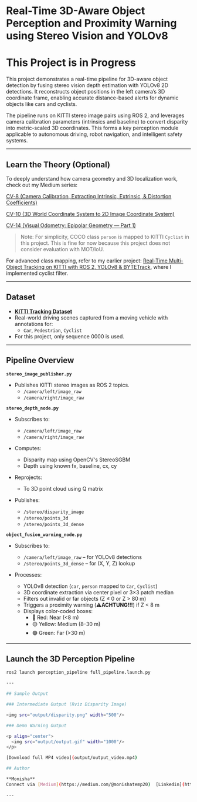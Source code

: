 # Real-Time 3D-Aware Object Perception and Proximity Warning using Stereo Vision and YOLOv8

# This Project is in Progress

This project demonstrates a real-time pipeline for 3D-aware object detection by fusing stereo vision depth estimation with YOLOv8 2D detections. It reconstructs object positions in the left camera’s 3D coordinate frame, enabling accurate distance-based alerts for dynamic objects like cars and cyclists.

The pipeline runs on KITTI stereo image pairs using ROS 2, and leverages camera calibration parameters (intrinsics and baseline) to convert disparity into metric-scaled 3D coordinates. This forms a key perception module applicable to autonomous driving, robot navigation, and intelligent safety systems.

---
## Learn the Theory (Optional)

To deeply understand how camera geometry and 3D localization work, check out my Medium series:

[CV-8 (Camera Calibration, Extracting Intrinsic, Extrinsic, & Distortion Coefficients)](https://medium.com/@monishatemp20/cv-8-camera-calibration-extracting-intrinsic-extrinsic-distortion-coefficients-64c0bd756c7c)

[CV-10 (3D World Coordinate System to 2D Image Coordinate System)](https://medium.com/@monishatemp20/cv-10-3d-world-coordinate-system-to-2d-image-coordinate-system-d6c6faec353d)

[CV-14 (Visual Odometry: Epipolar Geometry — Part 1)](https://medium.com/@monishatemp20/cv-14-visual-odometry-epipolar-geometry-part-1-ffe06a35fa81)

> Note: For simplicity, COCO class `person` is mapped to KITTI `Cyclist` in this project. This is fine for now because this project does not consider evaluation with MOT/IoU.
>
For advanced class mapping, refer to my earlier project: [Real-Time Multi-Object Tracking on KITTI with ROS 2, YOLOv8 & BYTETrack](https://github.com/Monisha-RK10/Real-Time-Multi-Object-Tracking-on-KITTI-with-ROS-2-YOLOv8-BYTETrack), where I implemented cyclist filter.

---

## Dataset
- **[KITTI Tracking Dataset](http://www.cvlibs.net/datasets/kitti/eval_tracking.php)**
- Real-world driving scenes captured from a moving vehicle with annotations for:
  - `Car`, `Pedestrian`, `Cyclist`
- For this project, only sequence 0000 is used.
  
----
## Pipeline Overview

**`stereo_image_publisher.py`**
- Publishes KITTI stereo images as ROS 2 topics.
  - `/camera/left/image_raw`
  - `/camera/right/image_raw`

**`stereo_depth_node.py`**
- Subscribes to:
  - `/camera/left/image_raw`
  - `/camera/right/image_raw`

- Computes:
  - Disparity map using OpenCV's StereoSGBM
  - Depth using known fx, baseline, cx, cy

- Reprojects:
  - To 3D point cloud using Q matrix

- Publishes:
  - `/stereo/disparity_image`
  - `/stereo/points_3d`
  - `/stereo/points_3d_dense`

**`object_fusion_warning_node.py`**
- Subscribes to:
  - `/camera/left/image_raw` – for YOLOv8 detections
  - `/stereo/points_3d_dense` – for (X, Y, Z) lookup

- Processes:
  - YOLOv8 detection (`car`, `person` mapped to `Car`, `Cyclist`)
  - 3D coordinate extraction via center pixel or 3×3 patch median
  - Filters out invalid or far objects (Z ≤ 0 or Z > 80 m)
  - Triggers a proximity warning (**⚠️ACHTUNG!!!**) if Z < 8 m
  - Displays color-coded boxes:
    - 🔴 Red: Near (<8 m)
    - 🟡 Yellow: Medium (8–30 m)
    - 🟢 Green: Far (>30 m)

---

## Launch the 3D Perception Pipeline

```bash
ros2 launch perception_pipeline full_pipeline.launch.py

---

## Sample Output 

### Intermediate Output (Rviz Disparity Image)

<img src="output/disparity.png" width="500"/>

### Demo Warning Output

<p align="center">
  <img src="output/output.gif" width="1000"/>
</p>

[Download full MP4 video](output/output_video.mp4)

## Author

**Monisha**  
Connect via [Medium](https://medium.com/@monishatemp20)  [Linkedin](https://www.linkedin.com/in/monisha-rao-28129676/)

---
